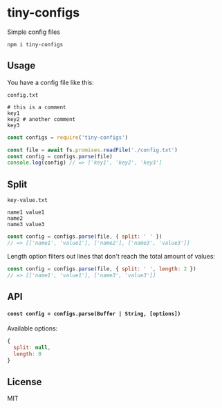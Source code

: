 # tiny-configs

Simple config files

```
npm i tiny-configs
```

## Usage
You have a config file like this:

`config.txt`
```
# this is a comment
key1
key2 # another comment
key3
```

```javascript
const configs = require('tiny-configs')

const file = await fs.promises.readFile('./config.txt')
const config = configs.parse(file)
console.log(config) // => ['key1', 'key2', 'key3']
```

## Split
`key-value.txt`
```
name1 value1
name2
name3 value3
```

```javascript
const config = configs.parse(file, { split: ' ' })
// => [['name1', 'value1'], ['name2'], ['name3', 'value3']]
```

Length option filters out lines that don't reach the total amount of values:

```javascript
const config = configs.parse(file, { split: ' ', length: 2 })
// => [['name1', 'value1'], ['name3', 'value3']]
```

## API

#### `const config = configs.parse(Buffer | String, [options])`

Available options:
```js
{
  split: null,
  length: 0
}
```

## License
MIT
